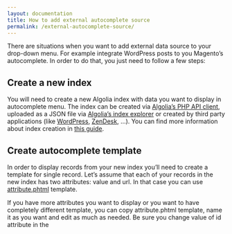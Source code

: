```yaml
---
layout: documentation
title: How to add external autocomplete source
permalink: /external-autocomplete-source/
---
```


There are situations when you want to add external data source to your drop-down menu. For example integrate WordPress posts to you Magento’s autocomplete. In order to do that, you just need to follow a few steps:

## Create a new index

You will need to create a new Algolia index with data you want to display in autocomplete menu. The index can be created via [Algolia’s PHP API client](https://github.com/algolia/algoliasearch-client-php), uploaded as a JSON file via [Algolia’s index explorer](https://www.algolia.com/explorer) or created by third party applications (like [WordPress](https://community.algolia.com/wordpress/), [ZenDesk](https://community.algolia.com/zendesk/), ...). You can find more information about index creation in [this guide](https://www.algolia.com/doc/guides/getting-started/quick-start#creating-your-first-index).

## Create autocomplete template

In order to display records from your new index you’ll need to create a template for single record. Let’s assume that each of your records in the new index has two attributes: value and url. In that case you can use [attribute.phtml](https://github.com/algolia/algoliasearch-magento/blob/master/app/design/frontend/base/default/template/algoliasearch/autocomplete/attribute.phtml) template.

If you have more attributes you want to display or you want to have completely different template, you can copy attribute.phtml template, name it as you want and edit as much as needed. Be sure you change value of id attribute in the <script> tag when creating a new template.

When you have your custom template created, you need to add it to [algoliasearch.xml layout file](https://github.com/algolia/algoliasearch-magento/blob/master/app/design/frontend/base/default/layout/algoliasearch.xml) to tell Magento to render this template to the website. You can locate

```xml
<!-- INSERT YOUR CUSTOM TEMPLATES HERE -->
```

lines and add a new line according example:

```xml
<!-- 
Example: 
<block type="core/template" template="algoliasearch/[autocomplete_or_instantsearch]/your_custom_template_name.phtml" name="algolia-your-custom-template-name"/> 
-->
```

## Create new data data source

To create a new data source you need to edit [autocomplete.js](https://github.com/algolia/algoliasearch-magento/blob/master/js/algoliasearch/autocomplete.js) file in the extension’s JavaScript folder. There you are able to create a custom data source, append it to sources variable and pass it to autocomplete(...) call.

To do so, you need to locate 

```javascript
/**
 * ADD YOUR CUSTOM DATA SOURCE HERE
 **/
```

lines. You can put your new data source bellow those lines:

```javascript
/**
 * ADD YOUR CUSTOM DATA SOURCE HERE
 **/

// new source appended to the `sources` array

var yourIndex = algolia_client.initIndex("your_index_name");

var customIndexOptions = {
  hitsPerPage: 4
};

sources.push({
  source: $.fn.autocomplete.sources.hits(yourIndex, customIndexOptions),
  templates: {
    suggestion: function (hit) {
	  // id_of_your_template should be value of ID attribute 
	  // in <script> tag of your template
	  var template = $('#id_of_your_template').html();
	  
	  return algoliaBundle.Hogan.compile(template).render(hit);
    }
  }
});
```

That’s it. Now you are able to search for your external data.

More information about autocomplete data sources and other autocomplete.js features you can read in [this tutorial](https://www.algolia.com/doc/guides/search/auto-complete#ui).